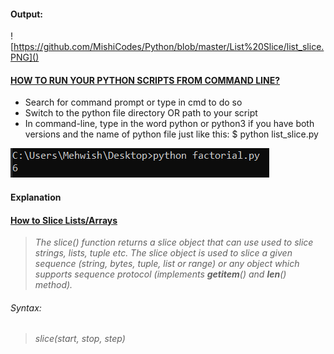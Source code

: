 #### Output:
![https://github.com/MishiCodes/Python/blob/master/List%20Slice/list_slice.PNG]()
#### [HOW TO RUN YOUR PYTHON SCRIPTS FROM COMMAND LINE?](https://docs.python.org/3/faq/windows.html)
* Search for command prompt or type in cmd to do so
* Switch to the python file directory OR path to your script
* In command-line, type in the word python or python3 if you have both versions and the name of python file just like this: $ python list_slice.py

![Run Python Script](https://github.com/MishiCodes/Python/blob/master/Factorial%20Program%20using%20Recursion/images/factorial.PNG)

#### __Explanation__

#### [How to Slice Lists/Arrays](https://www.pythoncentral.io/how-to-slice-listsarrays-and-tuples-in-python/)
> _The slice() function returns a slice object that can use used to slice strings, lists, tuple etc._
> _The slice object is used to slice a given sequence (string, bytes, tuple, list or range) or any object which supports sequence protocol (implements __getitem__() and __len__() method)._
###### Syntax:
> _slice(start, stop, step)_
